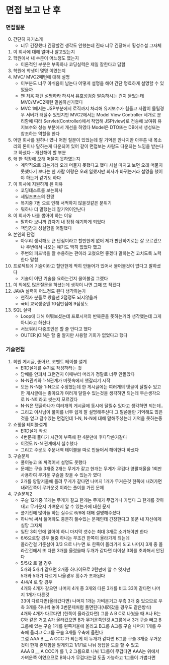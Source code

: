 # 면접 보고 난 후

### 면접질문
0. 간단히 자기소개
   - 너무 긴장했다 긴장할건 생각도 안했는데 진짜 너무 긴장해서 횡성수설 그자체
1. 이 회사에 대해 얼마나 알고있는지
2. 학원에서 내 수준이 어느정도 였는지
   - 이론적인 부분은 부족하나 코딩실력은 제일 잘한다고 답함
3. 학원에 학생이 몇명 이였는지
4. MVC/ MVC2패턴에 대해 설명
   - 이부분도 너무 아쉬움이 남는다 어떻게 설명을 해야 간단 명료하게 설명할 수 있었을까
   - 맨 처음 패턴 설명하라 하셔서 유효성검증 말씀하시는 건지 물었는데 MVC/MVC2패턴 말씀하신거였다
   - MVC 1에서는 JSP부분에서 로직까지 처리해 유지보수가 힘들고 사람이 몰릴경우 서버가 터질수 있엇지만 MVC2에서는 Model View Controller 세개로 분리함에 따라 Servlet(Controller)에서
     작업해 JSP(view)로 전송해 보여줘 유지보수와 성능 부분에서 개선을 하였다 Model은 DTO또는 DB에서 생성또는 참조하는 역할을 한다
5. 어떤 회사를 원하나 였나 어떤 질문이 있었는데 잘 기억은 안나지만 아무튼 내 목소리의 톤이나 말하는게 다운되어 있어 같이 면접보는 사람도 다운되는 느낌을 받는다고 하셨다 - 개선해야 할 부분
6. 왜 한 직장에 오래 머물지 못하였는지
   - 계약직으로 되는거라 오래 머물지 못했다고 했다 사실 따지고 보면 오래 머물지 못했다기 보다는 한 사람 이랑은 오래 일했지만 회사가 바뀌는거라 설명을 했어야 하는거 같기도 하다
7. 이 회사에 지원하게 된 이유
   - 코딩테스트를 보는회사
   - 세일즈포스의 전망
   - 복지중 7번 으로 인해 서먹하지 않을것같은 분위기
   - 뭐하나 더 말했는데 잘기억이안난다
8. 이 회사가 나를 뽑아야 하는 이유
   - 말하다 보니까 갑자기 내 장점 얘기하게 되었다
   - 책임감과 성실함을 어필했다
9. 본인의 단점
   - 아무리 생각해도 큰 단점이라고 할만한게 없어 제가 판단하기로는 잘 모르겠으나 주변에서 나오는 얘기도 딱히 없었다 했고
   - 주변의 피드백을 잘 수용하는 편이라 고쳤으면 좋겠다 말하는건 고치도록 노력한다 말함
10. 프로젝트에 기술이라고 할만한게 딱히 안들어가 있어서 물어볼것이 없다고 말하셨다
    - 기술이 어떤 기술을 요하는건지 물어볼걸 그랬다
11. 이 외에도 많은질문을 하셨는데 생각이 나면 그때 또 적겠다
12. JAVA 실력이 어느정도 된다 생각하는가
    - 현직자 분들로 봤을땐 2점정도 되지않을까
    - 국비 교육생중엔 10점만점에 9점정도
13. SQL 실력
    - Loop에 대해 여쭤보셨는데 프로시저의 반복문을 뜻하는거라 생각했는데 그게 아니라고 하신다
    - 서브쿼리 다중조인은 할 줄 안다고 했다
    - OUTER jOIN은 할 줄 알지만 사용할 기회가 없었다고 했다

### 기술면접
1. 회원 게시글, 좋아요, 코멘트 테이블 설계
   - ERD설계를 수기로 작성하라는 것
   - 담배를 안펴서 그런건지 이때부터 머리가 정말로 너무 안돌았다
   - N-N관계와 1-N관계가 머릿속에서 햇갈리기 시작
   - 모든 N-N을 1-N으로 수정했는데 한 게시글에는 여러개의 댓글이 달릴수 있고 한 게시글에는 좋아요가 여러개 달릴수 있는것을 생각하면 되는데 무슨생각으로 N-N이라고 썻는지 모르겠다
   - N-N은 댓글하나가 여러개의 게시글에 동시에 달릴수 있다고 생각하면 되는데..
   - 그리고 이사님이 풀이를 너무 쉽게 잘 설명해주신다 그 말씀들만 기억해도 많은것을 얻고 갈수있는 면접인데 1-N, N-N에 대해 말해주셨는데 기억을 못하는중
2. 쇼핑몰 테이블설계
   - ERD설계 작성
   - 4번문제 풀다가 시간이 부족해 한 4분만에 후다닥쓴거같다
   - 이것도 N-N 관계에서 실수했다
   - 그리고 주문도 주문내역 테이블을 따로 만들어서 해야한다 하셨다
3. 구슬문제
   - 풀어놓고 또 까먹어서 설명도 못했다
   - 문제는 구슬 3개중 2개는 무게가 같고 한개는 무게가 무겁다 양팔저울을 1회만 사용하여 무거운 구슬을 찾을 수 있는가 였다
   - 2개를 양팔저울에 올려 무게가 같다면 나머지 1개가 무거운것 한쪽에 내려가면 내려간쪽이 무거운것 이라는 풀이를 가진 문제
4. 구슬문제2
   - 구슬 12개중 11개는 무게가 같고 한개는 무게가 무겁거나 가볍다 그 한개를 찾아내고 무거운지 가벼운지 알 수 있는가에 대한 문제
   - 풀기전에 많이들 하는 실수로 6/6에 대해 설명해주셨다
   - 하나씩 써서 풀어봐도 충분히 풀수있는 문제인데 긴장한다고 못푼 내 자신에게 실망 그자체
   - 일단 3회 안에 알아야 하니 마지막 갯수는 최대 3개로 소거해야만 한다
   - 6/6으로할 경우 둘중 하나는 무조건 한쪽이 올라가게 되는데  
     올라간걸 기준삼아 3/3 으로 나누면 또 한쪽이 올라가게 되고 나머지 3개 중 올라간건에서 또 다른 3개를 올렸을때 두개가 같다면 더이상 3회를 초과해서 안된다
    -  5/5/2 로 할 경우  
      5개와 5개가 같으면 2개중 하나이므로 2턴만에 알 수 잇지만  
      5개와 5개가 다르게 나올경우 횟수가 초과된다
    - 4/4/4 로 할 경우  
     4개와 4개가 같으면 나머지 4개 중 3개와 다른 3개를 비교 33이 같다면 나머지 1개가 다른것  
     33이 다르다면(올라갔다면) 나머지 1개는 가벼운거고 우측 3개 중 있으므로 우측 3개를 하나씩 놓아 3번문제처럼 풀면된다(내려갔을 경우도 같은방식)  
     4개와 4개가 다르다면 (한쪽이 올라갔다면) 그룹 A B C로 나눴을 때 A나 B는 C와 같은 거고 A가 올라갔으면 B가 무거운쪽인것 A그룹에서 3개 구슬 빼고 B그룹에 있는 구슬 1개를 왼쪽저울에 올리고 B그룹 A그룹 구슬 나머지 1개를 우측에 올리고 C그룹 구슬 3개를 우측에 올린다  
     그럼 AAA B __ A CCC 가 되는게 이 두개가 같다면 B그룹 구슬 3개중 무거운것이 한개 존재함을 알게되고 1/1/1로 나눠 정답을 도출 할 수 있고  
     AAA B __ A CCC가 를 1, 2 그룹으로 나눠 1그룹이 무겁다면 AAA는 위에서 가벼운쪽 이였으므로 B하나가 무겁다는걸 도출 가능하고 1그룹이 가볍다면 
     
